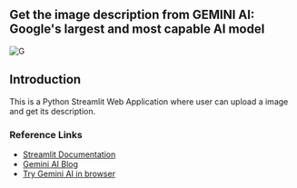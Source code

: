 ## Get the image description from GEMINI AI: Google's largest and most capable AI model

![G](https://storage.googleapis.com/gweb-uniblog-publish-prod/images/final_keyword_header.width-1200.format-webp.webp)

## Introduction

This is a Python Streamlit Web Application where user can upload a image and get its description.


### Reference Links

- [Streamlit Documentation](https://docs.streamlit.io/)  
- [Gemini AI Blog](https://blog.google/technology/ai/google-gemini-ai)  
- [Try Gemini AI in browser](https://makersuite.google.com/app/prompts/new_freeform)
